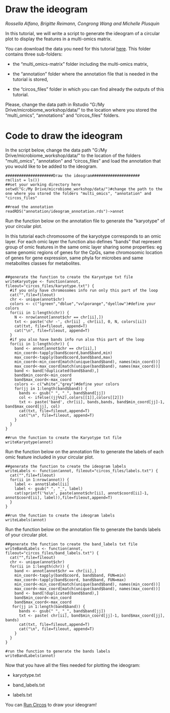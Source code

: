 # Draw the ideogram
*Rossella Alfano, Brigitte Reimann, Congrong Wang and Michelle Plusquin*



In this tutorial, we will write a script to generate the ideogram of a circular plot to display the features in a multi-omics matrix. 

You can download the data you need for this tutorial [here](https://github.com/rossellaalfano/Circular-plots/tree/main/data). This folder contains three sub-folders: 

- the “multi_omics-matrix” folder including the multi-omics matrix, 

- the “annotation” folder where the annotation file that is needed in the tutorial is stored,

- the “circos_files” folder in which you can find already the outputs of this tutorial. 

Please, change the data path in Rstudio “G:/My Drive/microbiome_workshop/data/” to the location where you stored the “multi_omics”, “annotations” and “circos_files” folders.

# Code to draw the ideogram

In the script below, change the data path "G:/My Drive/microbiome_workshop/data/" to the location of the folders "multi_omics", "annotation" and “circos_files” and load the annotation that you would like to be added to the ideogram. 


```{r warning = FALSE,message = FALSE}
#####################Draw the ideogram#####################
rm(list = ls())
##set your working directory here
setwd("G:/My Drive/microbiome_workshop/data/")#change the path to the one where you stored the folders "multi_omics", "annotation" and "circos_files" 

##read the annotation
readRDS("annotation/ideogram_annotation.rds")->annot

```

Run the function below on the annotation file to generate the "karyotype" of your circular plot. 

In this tutorial each chromosome of the karyotype corresponds to an omic layer. For each omic layer the function also defines "bands" that represent group of omic features in the same omic layer sharing some properties: eg same genomic regions of genes for the CpGs, same chromosomic location of genes for gene expression, same phyla for microbes and same metabolites classes for metabolites. 


```{r warning = FALSE,message = FALSE}

##generate the function to create the Karyotype txt file
writeKaryotype <- function(annot, fileout="circos_files/karyotype.txt") {
  #if you only have chromosomes info run only this part of the loop
  cat("",file=fileout)
  chr <- unique(annot$chr)
  colors <- c("lgreen","dblue","vvlporange","dyellow")#define your colors
  for(ii in 1:length(chr)) {
    N <- nrow(annot[annot$chr == chr[ii],])
    txt <- paste('chr -', chr[ii] , chr[ii], 0, N, colors[ii])
    cat(txt, file=fileout, append=T)
    cat("\n", file=fileout, append=T)
  }
  #if you also have bands info run also this part of the loop
  for(ii in 1:length(chr)) {
    band <- annot[annot$chr == chr[ii],]
    min_coord<-tapply(band$coord,band$band,min)
    max_coord<-tapply(band$coord,band$band,max)
    min_coord<-min_coord[match(unique(band$band), names(min_coord))]
    max_coord<-max_coord[match(unique(band$band), names(max_coord))]
    band <- band[!duplicated(band$band),]
    band$min_coord<-min_coord
    band$max_coord<-max_coord
    colors <- c("white","grey")#define your colors
    for(jj in 1:length(band$band)) {
      bands <- gsub(" ", "_", band$band[jj])
      col <- ifelse((jj%%2),colors[[1]],colors[[2]])
      txt <- paste('band', chr[ii], bands,bands, band$min_coord[jj]-1, band$max_coord[jj], col)
      cat(txt, file=fileout,append=T)
      cat("\n", file=fileout, append=T)
    }	
  }
}

##run the function to create the Karyotype txt file
writeKaryotype(annot)

```

Run the function below on the annotation file to generate the labels of each omic feature included in your circular plot.

```{r warning = FALSE,message = FALSE}
##generate the function to create the ideogram labels
writeLabels <- function(annot, fileout="circos_files/labels.txt") {
  cat("",file=fileout)
  for(ii in 1:nrow(annot)) {
    label <- annot$label[ii]
    label <- gsub(" ", "_", label)
    cat(sprintf('%s\n', paste(annot$chr[ii], annot$coord[ii]-1, annot$coord[ii], label)),file=fileout,append=T)
  }
}

##run the function to create the ideogram labels
writeLabels(annot)

```

Run the function below on the annotation file to generate the bands labels of your circular plot. 

```{r warning = FALSE,message = FALSE}
##generate the function to create the band_labels txt file
writeBandLabels <- function(annot, fileout="circos_files/band_labels.txt") {
  cat("",file=fileout)
  chr <- unique(annot$chr)
  for(ii in 1:length(chr)) {
    band <- annot[annot$chr == chr[ii],]
    min_coord<-tapply(band$coord, band$band, FUN=min)
    max_coord<-tapply(band$coord, band$band, FUN=max)
    min_coord<-min_coord[match(unique(band$band), names(min_coord))]
    max_coord<-max_coord[match(unique(band$band), names(max_coord))]
    band <- band[!duplicated(band$band),]
    band$min_coord<-min_coord
    band$max_coord<-max_coord
   for(jj in 1:length(band$band)) {
      bands <- gsub(" ", "_", band$band[jj])
      txt <- paste( chr[ii], band$min_coord[jj]-1, band$max_coord[jj], bands)
      cat(txt, file=fileout,append=T)
      cat("\n", file=fileout, append=T)
    }	
  }
}

#run the function to generate the bands labels
writeBandLabels(annot)
```

Now that you have all the files needed for plotting the ideogram:

- karyotype.txt

- band_labels.txt 

- labels.txt

You can [Run Circos](https://github.com/rossellaalfano/Circular-plots/blob/main/4.%20Run%20circos.md) to draw your ideogram!

